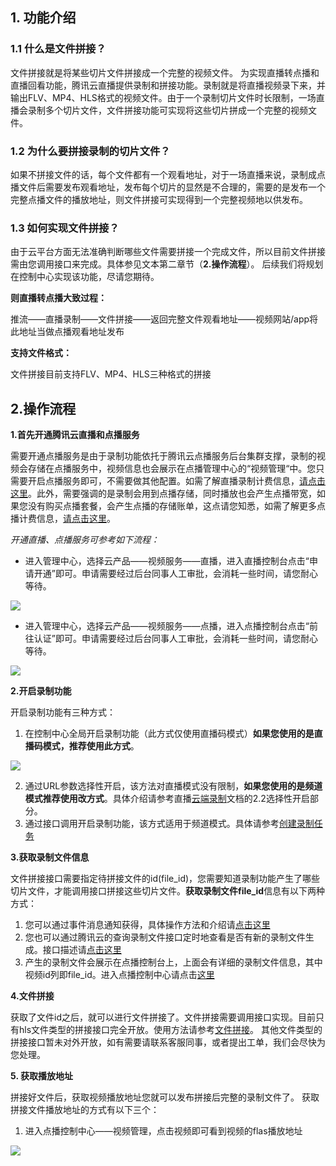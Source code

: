 ## 1. 功能介绍
### 1.1 什么是文件拼接？
文件拼接就是将某些切片文件拼接成一个完整的视频文件。
为实现直播转点播和直播回看功能，腾讯云直播提供录制和拼接功能。录制就是将直播视频录下来，并输出FLV、MP4、HLS格式的视频文件。由于一个录制切片文件时长限制，一场直播会录制多个切片文件，文件拼接功能可实现将这些切片拼成一个完整的视频文件。

### 1.2 为什么要拼接录制的切片文件？
如果不拼接文件的话，每个文件都有一个观看地址，对于一场直播来说，录制成点播文件后需要发布观看地址，发布每个切片的显然是不合理的，需要的是发布一个完整点播文件的播放地址，则文件拼接可实现得到一个完整视频地以供发布。

### 1.3 如何实现文件拼接？
由于云平台方面无法准确判断哪些文件需要拼接一个完成文件，所以目前文件拼接需由您调用接口来完成。具体参见文本第二章节（**2.操作流程**）。
后续我们将规划在控制中心实现该功能，尽请您期待。

**则直播转点播大致过程：**

推流——直播录制——文件拼接——返回完整文件观看地址——视频网站/app将此地址当做点播观看地址发布

**支持文件格式：**

文件拼接目前支持FLV、MP4、HLS三种格式的拼接

## 2.操作流程
**1.首先开通腾讯云直播和点播服务**

需要开通点播服务是由于录制功能依托于腾讯云点播服务后台集群支撑，录制的视频会存储在点播服务中，视频信息也会展示在点播管理中心的“视频管理“中。您只需要开启点播服务即可，不需要做其他配置。如需了解直播录制计费信息，[请点击这里](https://cloud.tencent.com/document/product/267/2818)。此外，需要强调的是录制会用到点播存储，同时播放也会产生点播带宽，如果您没有购买点播套餐，会产生点播的存储账单，这点请您知悉，如需了解更多点播计费信息，[请点击这里](https://cloud.tencent.com/product/vod#features)。

*开通直播、点播服务可参考如下流程：*
* 进入管理中心，选择云产品——视频服务——直播，进入直播控制台点击“申请开通”即可。申请需要经过后台同事人工审批，会消耗一些时间，请您耐心等待。

![](https://mc.qcloudimg.com/static/img/8ef6dc8f0b0570e7e8e386bdea91de86/image.png)
* 进入管理中心，选择云产品——视频服务——点播，进入点播控制台点击“前往认证”即可。申请需要经过后台同事人工审批，会消耗一些时间，请您耐心等待。

![](https://mc.qcloudimg.com/static/img/a7db7b4868396fed9260ec455232bfda/image.png)

**2.开启录制功能**

开启录制功能有三种方式：

1. 在控制中心全局开启录制功能（此方式仅使用直播码模式）**如果您使用的是直播码模式，推荐使用此方式**。

![](https://mc.qcloudimg.com/static/img/6c000f311e6082bf9e826a63ab6960b3/image.png)

2. 通过URL参数选择性开启，该方法对直播模式没有限制，**如果您使用的是频道模式推荐使用改方式**。具体介绍请参考直播[云端录制](https://cloud.tencent.com/document/product/267/7963)文档的2.2选择性开启部分。
3. 通过接口调用开启录制功能，该方式适用于频道模式。具体请参考[创建录制任务](https://cloud.tencent.com/document/product/267/4723)

**3.获取录制文件信息**

文件拼接接口需要指定待拼接文件的id(file_id)，您需要知道录制功能产生了哪些切片文件，才能调用接口拼接这些切片文件。**获取录制文件file_id**信息有以下两种方式：

1. 您可以通过事件消息通知获得，具体操作方法和介绍请[点击这里](https://cloud.tencent.com/document/product/267/5957)
2. 您也可以通过腾讯云的查询录制文件接口定时地查看是否有新的录制文件生成。接口描述请[点击这里](https://cloud.tencent.com/document/product/267/5823)
3. 产生的录制文件会展示在点播控制台上，上面会有详细的录制文件信息，其中视频id列即file_id。进入点播控制中心请点击[这里](https://console.cloud.tencent.com/video/videolist)

**4.文件拼接**

获取了文件id之后，就可以进行文件拼接了。文件拼接需要调用接口实现。目前只有hls文件类型的拼接接口完全开放。使用方法请参考[文件拼接]()。
其他文件类型的拼接接口暂未对外开放，如有需要请联系客服同事，或者提出工单，我们会尽快为您处理。

**5. 获取播放地址**

拼接好文件后，获取视频播放地址您就可以发布拼接后完整的录制文件了。
获取拼接文件播放地址的方式有以下三个：
1. 进入点播控制中心——视频管理，点击视频即可看到视频的flas播放地址

![](https://mc.qcloudimg.com/static/img/ac61247b7f178fb357f34c974146dbd1/image.png)
